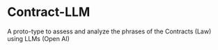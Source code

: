 # Contract-LLM
A proto-type to assess and analyze the phrases of the Contracts (Law) using LLMs (Open AI)
